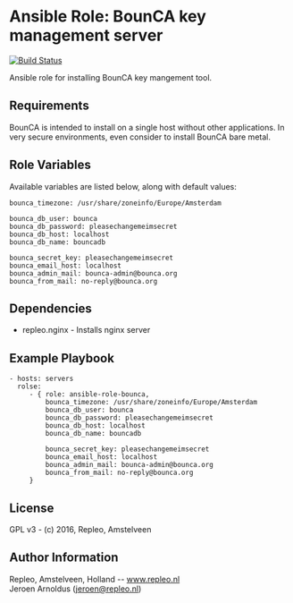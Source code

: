 # Ansible Role: BounCA key management server

[![Build Status](https://travis-ci.org/repleo/ansible-role-bounca.svg?branch=master)](https://travis-ci.org/repleo/ansible-role-bounca)

Ansible role for installing BounCA key mangement tool.

## Requirements

BounCA is intended to install on a single host without other applications. In very secure environments, even consider to install BounCA bare metal.

## Role Variables

Available variables are listed below, along with default values:

    bounca_timezone: /usr/share/zoneinfo/Europe/Amsterdam

    bounca_db_user: bounca
    bounca_db_password: pleasechangemeimsecret
    bounca_db_host: localhost
    bounca_db_name: bouncadb

    bounca_secret_key: pleasechangemeimsecret
    bounca_email_host: localhost
    bounca_admin_mail: bounca-admin@bounca.org
    bounca_from_mail: no-reply@bounca.org

## Dependencies

 - repleo.nginx - Installs nginx server

## Example Playbook

    - hosts: servers
      rolse:
	     - { role: ansible-role-bounca,
	         bounca_timezone: /usr/share/zoneinfo/Europe/Amsterdam
	         bounca_db_user: bounca
	         bounca_db_password: pleasechangemeimsecret
	         bounca_db_host: localhost
	         bounca_db_name: bouncadb
	
	         bounca_secret_key: pleasechangemeimsecret
	         bounca_email_host: localhost
	         bounca_admin_mail: bounca-admin@bounca.org
	         bounca_from_mail: no-reply@bounca.org
	     }

## License

GPL v3 - (c) 2016, Repleo, Amstelveen

Author Information
------------------

Repleo, Amstelveen, Holland -- www.repleo.nl  
Jeroen Arnoldus (jeroen@repleo.nl)
